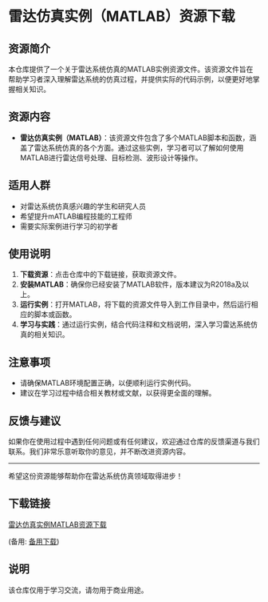 # 雷达仿真实例（MATLAB）资源下载

## 资源简介

本仓库提供了一个关于雷达系统仿真的MATLAB实例资源文件。该资源文件旨在帮助学习者深入理解雷达系统的仿真过程，并提供实际的代码示例，以便更好地掌握相关知识。

## 资源内容

- **雷达仿真实例（MATLAB）**：该资源文件包含了多个MATLAB脚本和函数，涵盖了雷达系统仿真的各个方面。通过这些实例，学习者可以了解如何使用MATLAB进行雷达信号处理、目标检测、波形设计等操作。

## 适用人群

- 对雷达系统仿真感兴趣的学生和研究人员
- 希望提升mATLAB编程技能的工程师
- 需要实际案例进行学习的初学者

## 使用说明

1. **下载资源**：点击仓库中的下载链接，获取资源文件。
2. **安装MATLAB**：确保你已经安装了MATLAB软件，版本建议为R2018a及以上。
3. **运行实例**：打开MATLAB，将下载的资源文件导入到工作目录中，然后运行相应的脚本或函数。
4. **学习与实践**：通过运行实例，结合代码注释和文档说明，深入学习雷达系统仿真的相关知识。

## 注意事项

- 请确保MATLAB环境配置正确，以便顺利运行实例代码。
- 建议在学习过程中结合相关教材或文献，以获得更全面的理解。

## 反馈与建议

如果你在使用过程中遇到任何问题或有任何建议，欢迎通过仓库的反馈渠道与我们联系。我们非常乐意听取你的意见，并不断改进资源内容。

---

希望这份资源能够帮助你在雷达系统仿真领域取得进步！

## 下载链接
[雷达仿真实例MATLAB资源下载](https://pan.quark.cn/s/7afeb8e03ec2) 

(备用: [备用下载](https://pan.baidu.com/s/1QrENeDeYSSftMZgeLyajYQ?pwd=1234))

## 说明

该仓库仅用于学习交流，请勿用于商业用途。
